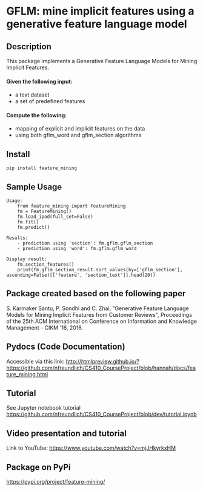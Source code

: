 # GFLM: mine implicit features using a generative feature language model

## Description
This package implements a Generative Feature Language Models for Mining Implicit Features.

#### Given the following input:
* a text dataset
* a set of predefined features

#### Compute the following:
* mapping of explicit and implicit features on the data
* using both gflm_word and gflm_section algorithms

## Install
```
pip install feature_mining
```

## Sample Usage
    Usage:
        from feature_mining import FeatureMining
        fm = FeatureMining()
        fm.load_ipod(full_set=False)
        fm.fit()
        fm.predict()
    
    Results:
        - prediction using 'section': fm.gflm.gflm_section
        - prediction using 'word': fm.gflm.gflm_word
        
    Display result:
        fm.section_features()
        print(fm.gflm_section_result.sort_values(by=['gflm_section'], ascending=False)[['feature', 'section_text']].head(20))
     
## Package created based on the following paper
S. Karmaker Santu, P. Sondhi and C. Zhai, "Generative Feature Language Models for Mining Implicit Features from Customer Reviews", Proceedings of the 25th ACM International on Conference on Information and Knowledge Management - CIKM '16, 2016.

## Pydocs (Code Documentation)
Accessible via this link: http://htmlpreview.github.io/?https://github.com/nfreundlich/CS410_CourseProject/blob/hannah/docs/feature_mining.html

## Tutorial
See Jupyter notebook tutorial https://github.com/nfreundlich/CS410_CourseProject/blob/dev/tutorial.ipynb

## Video presentation and tutorial
Link to YouTube: https://www.youtube.com/watch?v=mjJHkyrkxHM

## Package on PyPi
https://pypi.org/project/feature-mining/
